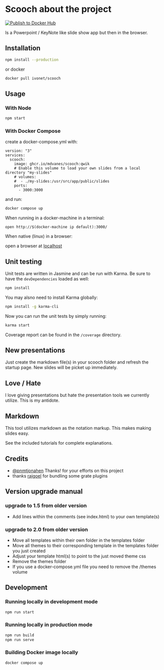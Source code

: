 # Scooch about the project

[![Publish to Docker Hub](https://github.com/mdvanes/scooch/actions/workflows/publish.yml/badge.svg?branch=qwik)](https://github.com/mdvanes/scooch/actions/workflows/publish.yml)

Is a Powerpoint / KeyNote like slide show app but then in the browser.

## Installation

```bash
npm install --production
```

or docker

```sh
docker pull ivonet/scooch
```

## Usage

### With Node

```bash
npm start
```

### With Docker Compose

create a docker-compose.yml with:

```
version: "3"
services:
  scooch:
    image: ghcr.io/mdvanes/scooch:qwik
    # Enable this volume to load your own slides from a local directory "my-slides"
    # volumes:
    #  - ./my-slides:/usr/src/app/public/slides
    ports:
      - 3000:3000
```

and run:

```sh
docker compose up
```

When running in a docker-machine in a terminal:

`open http://$(docker-machine ip default):3000/`

When native (linux) in a browser:

open a browser at [localhost](http://localhost:3000)

## Unit testing

Unit tests are written in Jasmine and can be run with Karma. Be sure to have the ```devDependencies``` loaded as well:

```bash
npm install
```

You may alsno need to install Karma globally:

```bash
npm install -g karma-cli
```

Now you can run the unit tests by simply running:

```bash
karma start
```

Coverage report can be found in the ```/coverage``` directory.


## New presentations

Just create the markdown file(s) in your scooch folder and refresh the startup page.
New slides will be picket up immediately.

## Love / Hate

I love giving presentations but hate the presentation tools we currently utilize.
This is my antidote.

## Markdown

This tool utilizes markdown as the notation markup.
This makes making slides easy.

See the included tutorials for complete explanations.

## Credits

* [@pnmtjonahen](https://github.com/pnmtjonahen) Thanks! for your efforts on this project
* thanks [rajgoel](https://github.com/rajgoel/reveal.js-plugins) for bundling some grate plugins

## Version upgrade manual

### upgrade to 1.5 from older version

* Add lines within the comments (see index.html) to your own template(s)

### upgrade to 2.0 from older version

* Move all templates within their own folder in the templates folder
* Move all themes to their corresponding template in the templates folder you just created
* Adjust your template html(s) to point to the just moved theme css
* Remove the themes folder
* If you use a docker-compose.yml file you need to remove the /themes volume

## Development

### Running locally in development mode

```bash
npm run start
```

### Running locally in production mode

```bash
npm run build
npm run serve
```

### Building Docker image locally

```bash
docker compose up
```